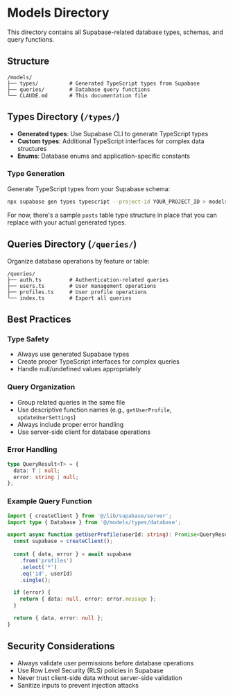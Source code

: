 # Models Directory

This directory contains all Supabase-related database types, schemas, and query functions.

## Structure

```
/models/
├── types/          # Generated TypeScript types from Supabase
├── queries/        # Database query functions
└── CLAUDE.md       # This documentation file
```

## Types Directory (`/types/`)

- **Generated types**: Use Supabase CLI to generate TypeScript types
- **Custom types**: Additional TypeScript interfaces for complex data structures
- **Enums**: Database enums and application-specific constants

### Type Generation
Generate TypeScript types from your Supabase schema:
```bash
npx supabase gen types typescript --project-id YOUR_PROJECT_ID > models/types/database.ts
```

For now, there's a sample `posts` table type structure in place that you can replace with your actual generated types.

## Queries Directory (`/queries/`)

Organize database operations by feature or table:

```
/queries/
├── auth.ts         # Authentication-related queries
├── users.ts        # User management operations
├── profiles.ts     # User profile operations
└── index.ts        # Export all queries
```

## Best Practices

### Type Safety
- Always use generated Supabase types
- Create proper TypeScript interfaces for complex queries
- Handle null/undefined values appropriately

### Query Organization
- Group related queries in the same file
- Use descriptive function names (e.g., `getUserProfile`, `updateUserSettings`)
- Always include proper error handling
- Use server-side client for database operations

### Error Handling
```typescript
type QueryResult<T> = {
  data: T | null;
  error: string | null;
};
```

### Example Query Function
```typescript
import { createClient } from '@/lib/supabase/server';
import type { Database } from '@/models/types/database';

export async function getUserProfile(userId: string): Promise<QueryResult<Profile>> {
  const supabase = createClient();
  
  const { data, error } = await supabase
    .from('profiles')
    .select('*')
    .eq('id', userId)
    .single();

  if (error) {
    return { data: null, error: error.message };
  }

  return { data, error: null };
}
```

## Security Considerations

- Always validate user permissions before database operations
- Use Row Level Security (RLS) policies in Supabase
- Never trust client-side data without server-side validation
- Sanitize inputs to prevent injection attacks